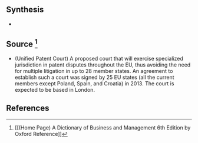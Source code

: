 ## Synthesis
- 
## Source [^1]
- (Unified Patent Court) A proposed court that will exercise specialized jurisdiction in patent disputes throughout the EU, thus avoiding the need for multiple litigation in up to 28 member states. An agreement to establish such a court was signed by 25 EU states (all the current members except Poland, Spain, and Croatia) in 2013. The court is expected to be based in London.
## References

[^1]: [[(Home Page) A Dictionary of Business and Management 6th Edition by Oxford Reference]]